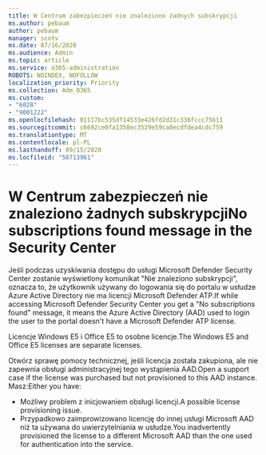 ```yaml
---
title: W Centrum zabezpieczeń nie znaleziono żadnych subskrypcji
ms.author: pebaum
author: pebaum
manager: scotv
ms.date: 07/16/2020
ms.audience: Admin
ms.topic: article
ms.service: o365-administration
ROBOTS: NOINDEX, NOFOLLOW
localization_priority: Priority
ms.collection: Adm_O365
ms.custom:
- "6028"
- "9001222"
ms.openlocfilehash: 01117bc535df14533e426fd2d31c336fccc75611
ms.sourcegitcommit: c6692ce0fa1358ec3529e59ca0ecdfdea4cdc759
ms.translationtype: MT
ms.contentlocale: pl-PL
ms.lasthandoff: 09/15/2020
ms.locfileid: "50713961"
---
```

# <a name="no-subscriptions-found-message-in-the-security-center"></a><span data-ttu-id="b630e-102">W Centrum zabezpieczeń nie znaleziono żadnych subskrypcji</span><span class="sxs-lookup"><span data-stu-id="b630e-102">No subscriptions found message in the Security Center</span></span>

<span data-ttu-id="b630e-103">Jeśli podczas uzyskiwania dostępu do usługi Microsoft Defender Security Center zostanie wyświetlony komunikat "Nie znaleziono subskrypcji", oznacza to, że użytkownik używany do logowania się do portalu w usłudze Azure Active Directory nie ma licencji Microsoft Defender ATP.</span><span class="sxs-lookup"><span data-stu-id="b630e-103">If while accessing Microsoft Defender Security Center you get a  "No subscriptions found" message, it means the Azure Active Directory (AAD) used to login the user to the portal doesn't have a Microsoft Defender ATP license.</span></span>  

<span data-ttu-id="b630e-104">Licencje Windows E5 i Office E5 to osobne licencje.</span><span class="sxs-lookup"><span data-stu-id="b630e-104">The Windows E5 and Office E5 licenses are separate licenses.</span></span>

<span data-ttu-id="b630e-105">Otwórz sprawę pomocy technicznej, jeśli licencja została zakupiona, ale nie zapewnia obsługi administracyjnej tego wystąpienia AAD.</span><span class="sxs-lookup"><span data-stu-id="b630e-105">Open a support case if the license was purchased but not provisioned to this AAD instance.</span></span> <span data-ttu-id="b630e-106">Masz:</span><span class="sxs-lookup"><span data-stu-id="b630e-106">Either you have:</span></span> <br/>
-   <span data-ttu-id="b630e-107">Możliwy problem z inicjowaniem obsługi licencji.</span><span class="sxs-lookup"><span data-stu-id="b630e-107">A possible license provisioning issue.</span></span><br/>
-   <span data-ttu-id="b630e-108">Przypadkowo zaimprowizowano licencję do innej usługi Microsoft AAD niż ta używana do uwierzytelniania w usłudze.</span><span class="sxs-lookup"><span data-stu-id="b630e-108">You inadvertently provisioned the license to a different Microsoft AAD than the one used for authentication into the service.</span></span>